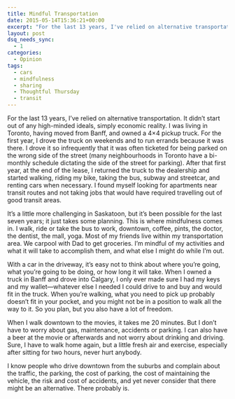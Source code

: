 ```yaml
---
title: Mindful Transportation
date: 2015-05-14T15:36:21+00:00
excerpt: "For the last 13 years, I've relied on alternative transportation. It's a little challenging in Saskatoon, but it's been possible for the last seven years; it just takes some planning."
layout: post
dsq_needs_sync:
  - 1
categories:
  - Opinion
tags:
  - cars
  - mindfulness
  - sharing
  - Thoughtful Thursday
  - transit
---
```

For the last 13 years, I&#8217;ve relied on alternative transportation. It didn&#8217;t start out of any high-minded ideals, simply economic reality. I was living in Toronto, having moved from Banff, and owned a 4×4 pickup truck. For the first year, I drove the truck on weekends and to run errands because it was there. I drove it so infrequently that it was often ticketed for being parked on the wrong side of the street (many neighbourhoods in Toronto have a bi-monthly schedule dictating the side of the street for parking). After that first year, at the end of the lease, I returned the truck to the dealership and started walking, riding my bike, taking the bus, subway and streetcar, and renting cars when necessary. I found myself looking for apartments near transit routes and not taking jobs that would have required travelling out of good transit areas.

It&#8217;s a little more challenging in Saskatoon, but it&#8217;s been possible for the last seven years; it just takes some planning. This is where mindfulness comes in. I walk, ride or take the bus to work, downtown, coffee, pints, the doctor, the dentist, the mall, yoga. Most of my friends live within my transportation area. We carpool with Dad to get groceries. I&#8217;m mindful of my activities and what it will take to accomplish them, and what else I might do while I&#8217;m out.

With a car in the driveway, it&#8217;s easy not to think about where you&#8217;re going, what you&#8217;re going to be doing, or how long it will take. When I owned a truck in Banff and drove into Calgary, I only ever made sure I had my keys and my wallet—whatever else I needed I could drive to and buy and would fit in the truck. When you&#8217;re walking, what you need to pick up probably doesn&#8217;t fit in your pocket, and you might not be in a position to walk all the way to it. So you plan, but you also have a lot of freedom.

When I walk downtown to the movies, it takes me 20 minutes. But I don&#8217;t have to worry about gas, maintenance, accidents or parking. I can also have a beer at the movie or afterwards and not worry about drinking and driving. Sure, I have to walk home again, but a little fresh air and exercise, especially after sitting for two hours, never hurt anybody.

I know people who drive downtown from the suburbs and complain about the traffic, the parking, the cost of parking, the cost of maintaining the vehicle, the risk and cost of accidents, and yet never consider that there might be an alternative. There probably is.